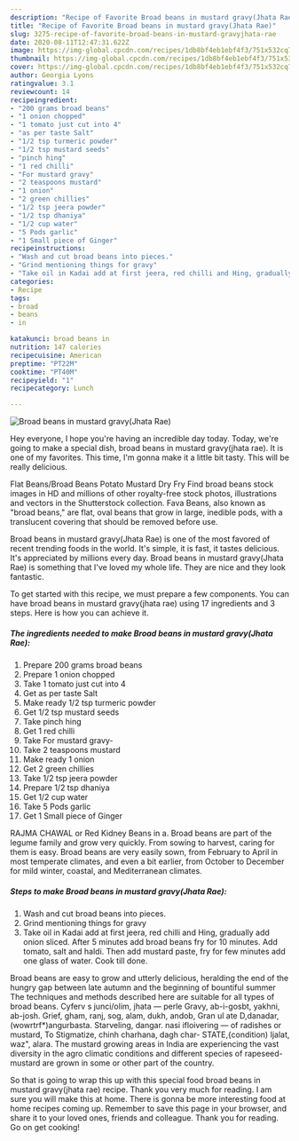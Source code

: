 ```yaml
---
description: "Recipe of Favorite Broad beans in mustard gravy(Jhata Rae)"
title: "Recipe of Favorite Broad beans in mustard gravy(Jhata Rae)"
slug: 3275-recipe-of-favorite-broad-beans-in-mustard-gravyjhata-rae
date: 2020-08-11T12:47:31.622Z
image: https://img-global.cpcdn.com/recipes/1db8bf4eb1ebf4f3/751x532cq70/broad-beans-in-mustard-gravyjhata-rae-recipe-main-photo.jpg
thumbnail: https://img-global.cpcdn.com/recipes/1db8bf4eb1ebf4f3/751x532cq70/broad-beans-in-mustard-gravyjhata-rae-recipe-main-photo.jpg
cover: https://img-global.cpcdn.com/recipes/1db8bf4eb1ebf4f3/751x532cq70/broad-beans-in-mustard-gravyjhata-rae-recipe-main-photo.jpg
author: Georgia Lyons
ratingvalue: 3.1
reviewcount: 14
recipeingredient:
- "200 grams broad beans"
- "1 onion chopped"
- "1 tomato just cut into 4"
- "as per taste Salt"
- "1/2 tsp turmeric powder"
- "1/2 tsp mustard seeds"
- "pinch hing"
- "1 red chilli"
- "For mustard gravy"
- "2 teaspoons mustard"
- "1 onion"
- "2 green chillies"
- "1/2 tsp jeera powder"
- "1/2 tsp dhaniya"
- "1/2 cup water"
- "5 Pods garlic"
- "1 Small piece of Ginger"
recipeinstructions:
- "Wash and cut broad beans into pieces."
- "Grind mentioning things for gravy"
- "Take oil in Kadai add at first jeera, red chilli and Hing, gradually add onion sliced. After 5 minutes add broad beans fry for 10 minutes. Add tomato, salt and haldi. Then add mustard paste, fry for few minutes add one glass of water. Cook till done."
categories:
- Recipe
tags:
- broad
- beans
- in

katakunci: broad beans in 
nutrition: 147 calories
recipecuisine: American
preptime: "PT22M"
cooktime: "PT40M"
recipeyield: "1"
recipecategory: Lunch

---
```



![Broad beans in mustard gravy(Jhata Rae)](https://img-global.cpcdn.com/recipes/1db8bf4eb1ebf4f3/751x532cq70/broad-beans-in-mustard-gravyjhata-rae-recipe-main-photo.jpg)

Hey everyone, I hope you're having an incredible day today. Today, we're going to make a special dish, broad beans in mustard gravy(jhata rae). It is one of my favorites. This time, I'm gonna make it a little bit tasty. This will be really delicious.

Flat Beans/Broad Beans Potato Mustard Dry Fry Find broad beans stock images in HD and millions of other royalty-free stock photos, illustrations and vectors in the Shutterstock collection. Fava Beans, also known as &#34;broad beans,&#34; are flat, oval beans that grow in large, inedible pods, with a translucent covering that should be removed before use.

Broad beans in mustard gravy(Jhata Rae) is one of the most favored of recent trending foods in the world. It's simple, it is fast, it tastes delicious. It's appreciated by millions every day. Broad beans in mustard gravy(Jhata Rae) is something that I've loved my whole life. They are nice and they look fantastic.


To get started with this recipe, we must prepare a few components. You can have broad beans in mustard gravy(jhata rae) using 17 ingredients and 3 steps. Here is how you can achieve it.

<!--inarticleads1-->

##### The ingredients needed to make Broad beans in mustard gravy(Jhata Rae):

1. Prepare 200 grams broad beans
1. Prepare 1 onion chopped
1. Take 1 tomato just cut into 4
1. Get as per taste Salt
1. Make ready 1/2 tsp turmeric powder
1. Get 1/2 tsp mustard seeds
1. Take pinch hing
1. Get 1 red chilli
1. Take For mustard gravy-
1. Take 2 teaspoons mustard
1. Make ready 1 onion
1. Get 2 green chillies
1. Take 1/2 tsp jeera powder
1. Prepare 1/2 tsp dhaniya
1. Get 1/2 cup water
1. Take 5 Pods garlic
1. Get 1 Small piece of Ginger


RAJMA CHAWAL or Red Kidney Beans in a. Broad beans are part of the legume family and grow very quickly. From sowing to harvest, caring for them is easy. Broad beans are very easily sown, from February to April in most temperate climates, and even a bit earlier, from October to December for mild winter, coastal, and Mediterranean climates. 

<!--inarticleads2-->

##### Steps to make Broad beans in mustard gravy(Jhata Rae):

1. Wash and cut broad beans into pieces.
1. Grind mentioning things for gravy
1. Take oil in Kadai add at first jeera, red chilli and Hing, gradually add onion sliced. After 5 minutes add broad beans fry for 10 minutes. Add tomato, salt and haldi. Then add mustard paste, fry for few minutes add one glass of water. Cook till done.


Broad beans are easy to grow and utterly delicious, heralding the end of the hungry gap between late autumn and the beginning of bountiful summer The techniques and methods described here are suitable for all types of broad beans. Cyferv s junci/olim, jhata — perle Gravy, ab-i-gosbt, yakhni, ab-josh. Grief, gham, ranj, sog, alam, dukh, andob, Gran ul ate D,danadar,(wowrtrf*)angurbasta. Starveling, dangar. nasi ifloivering — of radishes or mustard, To Stigmatize, chinh charhana, dagh char- STATE,{condition) Ijalat, waz&#34;, alara. The mustard growing areas in India are experiencing the vast diversity in the agro climatic conditions and different species of rapeseed-mustard are grown in some or other part of the country. 

So that is going to wrap this up with this special food broad beans in mustard gravy(jhata rae) recipe. Thank you very much for reading. I am sure you will make this at home. There is gonna be more interesting food at home recipes coming up. Remember to save this page in your browser, and share it to your loved ones, friends and colleague. Thank you for reading. Go on get cooking!
